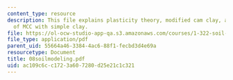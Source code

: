 ```yaml
---
content_type: resource
description: This file explains plasticity theory, modified cam clay, and comparison
  of MCC with simple clay.
file: https://ol-ocw-studio-app-qa.s3.amazonaws.com/courses/1-322-soil-behavior-spring-2005/ac109c6cc1723a607280d25e21c1c321_08soilmodeling.pdf
file_type: application/pdf
parent_uid: 55664a46-3384-4ac6-88f1-fecbd3d4e69a
resourcetype: Document
title: 08soilmodeling.pdf
uid: ac109c6c-c172-3a60-7280-d25e21c1c321
---
```

